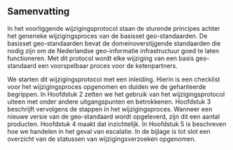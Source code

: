 ## Samenvatting

In het voorliggende wijzigingsprotocol staan de sturende principes achter het generieke wijzigingsproces van de basisset geo-standaarden. De basisset geo-standaarden bevat de domeinoverstijgende standaarden die nodig zijn om de Nederlandse geo-informatie infrastructuur goed te laten functioneren.  Met dit protocol wordt elke wijziging van een basis geo-standaard een voorspelbaar proces voor de ketenpartners.

We starten dit wijzigingsprotocol met een inleiding. Hierin is een checklist voor het wijzigingsproces opgenomen en duiden we de gehanteerde begrippen. In Hoofdstuk 2 zetten we het gebruik van het wijzigingsprotocol uiteen met onder andere uitgangspunten en betrokkenen. Hoofdstuk 3 beschrijft vervolgens de stappen in het wijzigingsproces. Wanneer een nieuwe versie van de geo-standaard wordt opgeleverd, zijn dit een aantal producten. Hoofdstuk 4 maakt dat inzichtelijk. In Hoofdstuk 5 is beschreven hoe we handelen in het geval van escalatie. In de bijlage is tot slot een overzicht van de statussen van wijzigingsverzoeken opgenomen. 